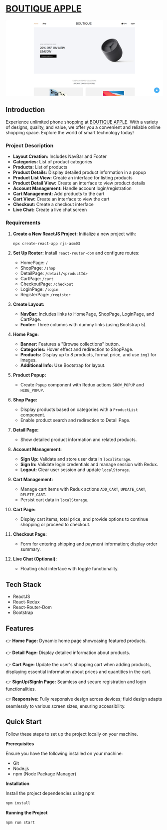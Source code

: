 # [BOUTIQUE APPLE](https://rjs-asm03-nguyenhhkiet.vercel.app/)

![image](./assets/images/banner.png)

## Introduction

Experience unlimited phone shopping at [BOUTIQUE APPLE](https://rjs-asm03-nguyenhhkiet.vercel.app/). With a variety of designs, quality, and value, we offer you a convenient and reliable online shopping space. Explore the world of smart technology today!

### Project Description

-   **Layout Creation:** Includes NavBar and Footer
-   **Categories:** List of product categories
-   **Products:** List of products
-   **Product Details:** Display detailed product information in a popup
-   **Product List View:** Create an interface for listing products
-   **Product Detail View:** Create an interface to view product details
-   **Account Management:** Handle account login/registration
-   **Cart Management:** Add products to the cart
-   **Cart View:** Create an interface to view the cart
-   **Checkout:** Create a checkout interface
-   **Live Chat:** Create a live chat screen

### Requirements

1. **Create a New ReactJS Project:**
   Initialize a new project with:

    ```bash
    npx create-react-app rjs-asm03
    ```

2. **Set Up Router:**
   Install `react-router-dom` and configure routes:

    - HomePage: `/`
    - ShopPage: `/shop`
    - DetailPage: `/detail/<productId>`
    - CartPage: `/cart`
    - CheckoutPage: `/checkout`
    - LoginPage: `/login`
    - RegisterPage: `/register`

3. **Create Layout:**

    - **NavBar:** Includes links to HomePage, ShopPage, LoginPage, and CartPage.
    - **Footer:** Three columns with dummy links (using Bootstrap 5).

4. **Home Page:**

    - **Banner:** Features a "Browse collections" button.
    - **Categories:** Hover effect and redirection to ShopPage.
    - **Products:** Display up to 8 products, format price, and use `img1` for images.
    - **Additional Info:** Use Bootstrap for layout.

5. **Product Popup:**

    - Create `Popup` component with Redux actions `SHOW_POPUP` and `HIDE_POPUP`.

6. **Shop Page:**

    - Display products based on categories with a `ProductList` component.
    - Enable product search and redirection to Detail Page.

7. **Detail Page:**

    - Show detailed product information and related products.

8. **Account Management:**

    - **Sign Up:** Validate and store user data in `localStorage`.
    - **Sign In:** Validate login credentials and manage session with Redux.
    - **Logout:** Clear user session and update `localStorage`.

9. **Cart Management:**

    - Manage cart items with Redux actions `ADD_CART`, `UPDATE_CART`, `DELETE_CART`.
    - Persist cart data in `localStorage`.

10. **Cart Page:**

    - Display cart items, total price, and provide options to continue shopping or proceed to checkout.

11. **Checkout Page:**

    - Form for entering shipping and payment information; display order summary.

12. **Live Chat (Optional):**
    - Floating chat interface with toggle functionality.

## Tech Stack

-   ReactJS
-   React-Redux
-   React-Router-Dom
-   Bootstrap

## Features

👉 **Home Page:** Dynamic home page showcasing featured products.

👉 **Detail Page:** Display detailed information about products.

👉 **Cart Page:** Update the user's shopping cart when adding products, displaying essential information about prices and quantities in the cart.

👉 **SignUp/SignIn Page:** Seamless and secure registration and login functionalities.

👉 **Responsive:** Fully responsive design across devices; fluid design adapts seamlessly to various screen sizes, ensuring accessibility.

## Quick Start

Follow these steps to set up the project locally on your machine.

**Prerequisites**

Ensure you have the following installed on your machine:

-   Git
-   Node.js
-   npm (Node Package Manager)

**Installation**

Install the project dependencies using npm:

```bash
npm install
```

**Running the Project**

```bash
npm run start
```
